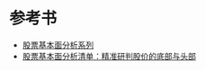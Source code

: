 # 参考书
* [股票基本面分析系列](http://www.net767.com/gupiao/jbfx/)
* [股票基本面分析清单：精准研判股价的底部与头部](https://weread.qq.com/web/reader/4f4321e071f8f0064f45181)

